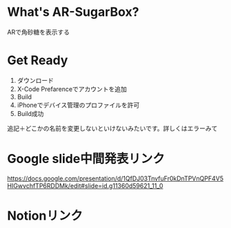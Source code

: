 # What's AR-SugarBox?

ARで角砂糖を表示する

# Get Ready

1. ダウンロード
2. X-Code Prefarenceでアカウントを追加
3. Build
4. iPhoneでデバイス管理のプロファイルを許可
5. Build成功

追記＋どこかの名前を変更しないといけないみたいです。詳しくはエラーみて

# Google slide中間発表リンク
https://docs.google.com/presentation/d/1QfDJ03TnvfuFr0kDnTPVnQPF4V5HIGwvchfTP6RDDMk/edit#slide=id.g11360d59621_11_0

# Notionリンク
